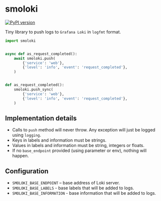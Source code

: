 # smoloki

[![PyPI version](https://badge.fury.io/py/smoloki.svg)](https://badge.fury.io/py/smoloki)

Tiny library to push logs to `Grafana Loki` in `logfmt` format.

```py
import smoloki


async def as_request_completed():
    await smoloki.push(
        {'service': 'web'},
        {'level': 'info', 'event': 'request_completed'},
    )


def as_request_completed():
    smoloki.push_sync(
        {'service': 'web'},
        {'level': 'info', 'event': 'request_completed'},
    )
```

## Implementation details

- Calls to `push` method will never throw. Any exception will just be
    logged using `logging`.
- Keys in labels and information must be strings.
- Values in labels and information must be string, integers or floats.
- If no `base_endpoint` provided (using parameter or env), nothing
    will happen.

## Configuration

- `SMOLOKI_BASE_ENDPOINT` – base address of Loki server.
- `SMOLOKI_BASE_LABELS` - base labels that will be added to logs.
- `SMOLOKI_BASE_INFORMATION` - base information that will be added to logs.
